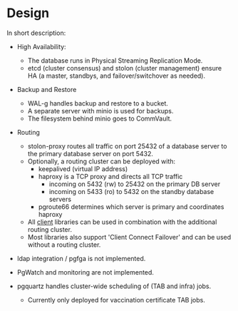 # Design

In short description:

- High Availability:

  - The database runs in Physical Streaming Replication Mode.
  - etcd (cluster consensus) and stolon (cluster management) ensure HA (a master, standbys, and failover/switchover as needed).

- Backup and Restore

  - WAL-g handles backup and restore to a bucket.
  - A separate server with minio is used for backups.
  - The filesystem behind minio goes to CommVault.

- Routing

  - stolon-proxy routes all traffic on port 25432 of a database server to the primary database server on port 5432.
  - Optionally, a routing cluster can be deployed with:
    - keepalived (virtual IP address)
    - haproxy is a TCP proxy and directs all TCP traffic
      - incoming on 5432 (rw) to 25432 on the primary DB server
      - incoming on 5433 (ro) to 5432 on the standby database servers
    - pgroute66 determines which server is primary and coordinates haproxy
  - All [client](../../../../../../../../pages/xwiki/Infrastructuur/Team%253A+DBA/Werkinstrukties/Postgres/Bouwsteen/Clients/WebHome.html) libraries can be used in combination with the additional routing cluster.
  - Most libraries also support 'Client Connect Failover' and can be used without a routing cluster.

- ldap integration / pgfga is not implemented.
- PgWatch and monitoring are not implemented.
- pgquartz handles cluster-wide scheduling of (TAB and infra) jobs.
  - Currently only deployed for vaccination certificate TAB jobs.
